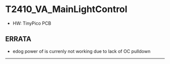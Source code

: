 
# T2410_VA_MainLightControl
- HW: TinyPico PCB
## ERRATA
- edog power of is currenly not working due to lack of OC pulldown

--------- 
